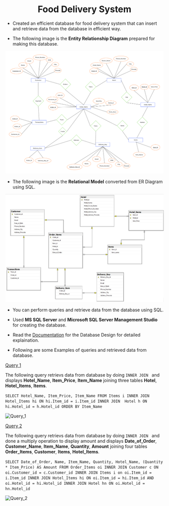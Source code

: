 <h1 align="center">
 Food Delivery System
</h1>

- Created an efficient database for food delivery system that can insert and retrieve data from the database in efficient way.

- The following image is the **Entity Relationship Diagram** prepared for making this database. 

![ER](/Screenshots/ER_Diagram.png)

- The following image is the **Relational Model** converted from ER Diagram using SQL.

![Relational](/Screenshots/Relational_Model.jpg)

- You can perform queries and retrieve data from the database using SQL.

- Used **MS SQL Server** and **Microsoft SQL Server Management Studio** for creating the database.

- Read the [Documentation](/Documentation/Food%20Delivery%20System%20Database%20Design.pdf) for the Database Design for detailed explaination.

- Following are some Examples of queries and retrieved data from database.

<a href = "https://raw.githubusercontent.com/Dudam-Neeraj-Dattu/Food-Delivery-System/master/Screenshots/Query_Example_1.png" text-decoration = none font-weight = bold>Query 1</a>

The following query retrievs data from database by doing ```INNER JOIN ``` and displays **Hotel_Name**, **Item_Price**, **Item_Name** joining three tables **Hotel**, **Hotel_Items**, **Items**.

```SELECT Hotel_Name, Item_Price, Item_Name FROM Items i INNER JOIN Hotel_Items hi ON hi.Item_id = i.Item_id INNER JOIN  Hotel h ON hi.Hotel_id = h.Hotel_id ORDER BY Item_Name ```

![Query_1](/Screenshots/Query_Example_1.png)

<a href = "https://raw.githubusercontent.com/Dudam-Neeraj-Dattu/Food-Delivery-System/master/Screenshots/Query_Example_2.png" text-decoration = none font-weight = bold>Query 2</a>

The following query retrievs data from database by doing ```INNER JOIN ``` and done a multiply operation to display amount and displays **Date_of_Order**, **Customer_Name**, **Item_Name**, **Quantity**, **Amount** joining four tables **Order_Items**, **Customer**, **Items**, **Hotel_Items**.

```SELECT Date_of_Order, Name, Item_Name, Quantity, Hotel_Name, (Quantity * Item_Price) AS Amount FROM Order_Items oi INNER JOIN Customer c ON oi.Customer_id = c.Customer_id INNER JOIN Items i on oi.Item_id = i.Item_id INNER JOIN Hotel_Items hi ON oi.Item_id = hi.Item_id AND oi.Hotel_id = hi.Hotel_id INNER JOIN Hotel hn ON oi.Hotel_id = hn.Hotel_id  ```

![Query_2](/Screenshots/Query_Example_2.png)
